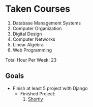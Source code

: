 # Taken Courses
1. Database Management Systems
2. Computer Organization
3. Digital Design
4. Computer Networks
5. Linear Algebra
6. Web Programming 

Total Hour Per Week: 23 

## Goals
- Finish at least 5 project with Django 
    * Finished Project: 
        1. [Shortly](https://github.com/arinmis/shortly/)
